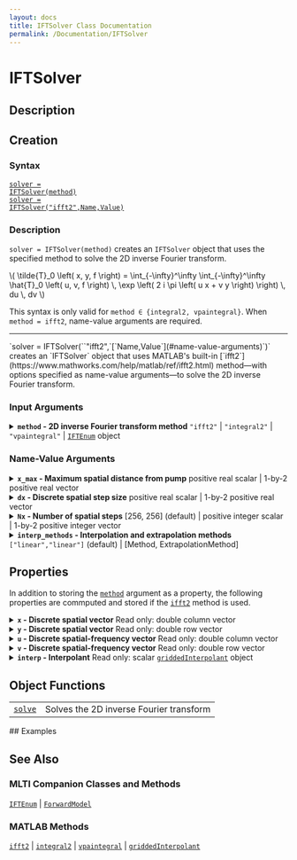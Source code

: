 ```yaml
---
layout: docs
title: IFTSolver Class Documentation
permalink: /Documentation/IFTSolver
---
```


# IFTSolver

## Description

## Creation

### Syntax
<a href="#d1"><code class="hang">solver = IFTSolver(<wbr>method)</code></a><br>
<a href="#d2"><code class="hang">solver = IFTSolver(<wbr>"ifft2",<wbr>Name,<wbr>Value)</code></a>

### Description
<a id="d1"></a>
`solver = IFTSolver(`<wbr>`method)` creates an `IFTSolver` object that uses the specified method to solve the 2D inverse Fourier transform.
<p>
  \(
    \tilde{T}_0 \left( x, y, f \right) = 
    \int_{-\infty}^\infty \int_{-\infty}^\infty 
    \hat{T}_0 \left( u, v, f \right) \, 
    \exp \left( 2 i \pi \left( u x + v y \right) \right) \, du \, dv
  \)
</p>
<p>
  This syntax is only valid for <code>method ∈ {integral2, vpaintegral}</code>.  When <code>method = ifft2</code>, name-value arguments are required.
</p>
<hr>
<a id="d2"></a>
`solver = IFTSolver(`<wbr>`"ifft2",`<wbr>[`Name,Value`](#name-value-arguments)`)` creates an `IFTSolver` object that uses MATLAB's built-in [`ifft2`](https://www.mathworks.com/help/matlab/ref/ifft2.html) method—with options specified as name-value arguments—to solve the 2D inverse Fourier transform.

### Input Arguments

<details class="custom-details" id="method-argument">
    <summary>
        <span class="summary-text">
            <b><code>method</code> - 2D inverse Fourier transform method</b>
            <span class="subline">
              <code>"ifft2"</code> | <code>"integral2"</code> | <code>"vpaintegral"</code> | <a href="{{ '/Documentation/IFTEnum' | relative_url }}"><code>IFTEnum</code></a> object
            </span>
        </span>
    </summary>
    <div>
        <p>
            2D inverse Fourier transform method. When possible, the
            <a href="https://www.mathworks.com/help/matlab/ref/ifft2.html"><code>ifft2</code></a>
            method should be used for its computational efficiency.
            However, if greater accuracy is needed, the
            <a href="https://www.mathworks.com/help/matlab/ref/integral2.html"><code>integral2</code></a> or <a href="https://www.mathworks.com/help/releases/R2025a/symbolic/sym.vpaintegral.html"><code>vpaintegral</code></a>
            method may be used instead.
        </p>
        <p>
            When <code>method = "ifft2"</code>, name-value arguments must also be provided.
        </p>
        <p>
            <code>char</code> and <code>string</code> inputs are <i>case-insensitive</i> and may be specified as a unique leading substring of any one of the above listed options.
        </p>
        <p>
            <b>Data Types:</b> <code>char</code> | <code>string</code> | <a href="{{ '/Documentation/IFTEnum' | relative_url }}"><code>IFTEnum</code></a>
        </p>
    </div>
</details>

### Name-Value Arguments

<details class="custom-details" id="x_max-argument">
    <summary>
        <span class="summary-text">
            <b><code>x_max</code> - Maximum spatial distance from pump</b>
            <span class="subline">
              positive real scalar | 1-by-2 positive real vector
            </span>
        </span>
    </summary>
    <div>
        <p>
            Maximum spatial distance from the pump in the x- and y-directions used in the 2D inverse fast Fourier transform
            (<a href="https://www.mathworks.com/help/matlab/ref/ifft2.html"><code>ifft2</code></a>).
        </p>
      <p>
        When provided as a scalar, <code>dx</code> is expanded (copied) to a 1-by-2 vector.
      </p>
        <p>
            <b>Data Types:</b> <code>double</code> | <code>single</code>
        </p>
    </div>
</details>

<details class="custom-details" id="dx-argument">
    <summary>
        <span class="summary-text">
            <b><code>dx</code> - Discrete spatial step size</b>
            <span class="subline">
              positive real scalar | 1-by-2 positive real vector
            </span>
        </span>
    </summary>
    <div>
        <p>
            Discrete spatial step size—i.e., sampling period—in the x- and y-directions used in the 2D inverse fast Fourier transform
            (<a href="https://www.mathworks.com/help/matlab/ref/ifft2.html"><code>ifft2</code></a>).
        </p>
      <p>
        When provided as a scalar, <code>dx</code> is expanded (copied) to a 1-by-2 vector.
      </p>
        <p>
          When not provided or when set equal to 0, <code>dx</code> is calculated as <code>x_max / floor(Nx/2)</code>.
        </p>
        <p>
            <b>Data Types:</b> <code>double</code> | <code>single</code>
        </p>
    </div>
</details>

<details class="custom-details" id="Nx-argument">
    <summary>
        <span class="summary-text">
            <b><code>Nx</code> - Number of spatial steps</b>
            <span class="subline">
              [256, 256] (default) | positive integer scalar | 1-by-2 positive integer vector
            </span>
        </span>
    </summary>
    <div>
        <p>
            Number of discrete spatial points—i.e., signal length—in the x- and y-directions used in the 2D inverse fast Fourier transform
            (<a href="https://www.mathworks.com/help/matlab/ref/ifft2.html"><code>ifft2</code></a>).
        </p>
        <p>
            When possible, the value of <code>Nx</code> should have only small prime factors as this results in significantly faster execution of the
            <a href="https://www.mathworks.com/help/matlab/ref/ifft2.html"><code>ifft2</code></a> transform.
        </p>
      <p>
        When provided as a scalar, <code>Nx</code> is expanded (copied) to a 1-by-2 vector.
      </p>
      <p>
        When not provided or when set equal to 0, if both <code>x_max</code> and <code>dx</code> are provided <code>Nx</code> is calculated as <code>floor(x_max/dx) * 2 + 1</code>; otherwise, the default value will be used.
      </p>
        <p>
            <b>Data Types:</b> <code>double</code> | <code>single</code> | <code>int8</code> | <code>int16</code> | <code>int32</code> | <code>uint8</code> | <code>uint16</code> | <code>uint32</code>
        </p>
    </div>
</details>

<details class="custom-details" id="interp_method-argument">
    <summary>
        <span class="summary-text">
            <b><code>interp_methods</code> - Interpolation and extrapolation methods</b>
            <span class="subline">
              <code>["linear","linear"]</code> (default) | [Method, ExtrapolationMethod]
            </span>
        </span>
    </summary>
    <div>
        <p>
            Interpolation and extrapolation methods for the creation of the <a href="#interp-property"><code>interp</code></a> property. See <a href="https://www.mathworks.com/help/releases/R2025a/matlab/ref/griddedinterpolant.html"><code>griddedInterpolant</code></a> input arguments <a href="https://www.mathworks.com/help/releases/R2025a/matlab/ref/griddedinterpolant.html#bvh2cy0-Method"><code>Method</code></a> and <a href="https://www.mathworks.com/help/releases/R2025a/matlab/ref/griddedinterpolant.html#bvh2cy0-ExtrapolationMethod"><code>ExtrapolationMethod</code></a> for a list of available options.
        </p>
      <p>
        If provided as a scalar string or character vector, the input is used for both <code>Method</code> and <code>ExtrapolationMethod</code> (i.e., <code>ExtrapolationMethod = Method</code>)
      </p>
      <p>
        The interpolant will be created using the following command:<br>
      </p>
      <p>
      <code class="hang"><a href="#interp-property">interp</a> = <a href="https://www.mathworks.com/help/releases/R2025a/matlab/ref/griddedinterpolant.html">griddedInterpolant</a>(<wbr>{<a href="#x-property">x</a>,<a href="#y-property">y</a>},<wbr>zeros(<a href="#Nx-argument">Nx</a>(1),<a href="#Nx-argument">Nx</a>(2)),<wbr>interp_method(1),<wbr>interp_method(2))</code>
    </p>
        <p>
            <b>Data Types:</b> character array | cell of character arrays | string array
        </p>
    </div>
</details>

## Properties
In addition to storing the [`method`](#method-argument) argument as a property, the following properties are commputed and stored if the [`ifft2`](https://www.mathworks.com/help/matlab/ref/ifft2.html) method is used.

<details class="custom-details" id="x-property">
    <summary>
        <span class="summary-text">
            <b><code>x</code> - Discrete spatial vector</b>
            <span class="subline">
                Read only: double column vector
            </span>
        </span>
    </summary>
    <div>
      <p>
        Discrete spatial vector in the x-direction, calculated as <code>dx(1) * (-floor(Nx(1)/2) : ceil(Nx(1)/2) - 1)</code>.
      </p>
      <p>
        <b>Data Type:</b> <code>double</code>
      </p>
    </div>
</details>

<details class="custom-details" id="y-property">
    <summary>
        <span class="summary-text">
            <b><code>y</code> - Discrete spatial vector</b>
            <span class="subline">
                Read only: double row vector
            </span>
        </span>
    </summary>
    <div>
      <p>
        Discrete spatial vector in the y-direction, calculated as <code>dx(2) * (-floor(Nx(2)/2) : ceil(Nx(2)/2) - 1)</code>.
      </p>
      <p>
        <b>Data Type:</b> <code>double</code>
      </p>
    </div>
</details>

<details class="custom-details" id="u-property">
    <summary>
        <span class="summary-text">
            <b><code>u</code> - Discrete spatial-frequency vector</b>
            <span class="subline">
                Read only: double column vector
            </span>
        </span>
    </summary>
    <div>
      <p>
        Discrete spatial-frequency vector in the x-direction, calculated as <code>(-floor(Nx(1)/2) : ceil(Nx(1)/2) - 1) / (Nx(1) * dx(1))</code>.
      </p>
      <p>
        <b>Data Type:</b> <code>double</code>
      </p>
    </div>
</details>

<details class="custom-details" id="v-property">
    <summary>
        <span class="summary-text">
            <b><code>v</code> - Discrete spatial-frequency vector</b>
            <span class="subline">
                Read only: double row vector
            </span>
        </span>
    </summary>
    <div>
      <p>
        Discrete spatial-frequency vector in the y-direction, calculated as <code>(-floor(Nx(2)/2) : ceil(Nx(2)/2) - 1) / (Nx(2) * dx(2))</code>.
      </p>
      <p>
        <b>Data Type:</b> <code>double</code>
      </p>
    </div>
</details>

<details class="custom-details" id="interp-property">
    <summary>
        <span class="summary-text">
            <b><code>interp</code> - Interpolant</b>
            <span class="subline">
                Read only: scalar <a href="https://www.mathworks.com/help/releases/R2025a/matlab/ref/griddedinterpolant.html"><code>griddedInterpolant</code></a> object
            </span>
        </span>
    </summary>
    <div>
      <p>
        Interpolates the surface temperature data <code>T0tilde</code> defined on the discrete <code>(<a href="#x-property">x</a>, <a href="#y-property">y</a>)</code> grid to estimate values at probe locations <code>X_probe</code>.
      </p>
      <p>
        <b>Usage:</b><br>
        <code class="hang">interp.Values = T0tilde;</code><br>
        <code class="hang">T0tilde = interp(X_probe);</code><br>
        Where <code>X_probe</code> is an <code>N_probe</code>-by-2 numeric matrix.
      </p>
      <p>
        <b>Data Type:</b> <a href="https://www.mathworks.com/help/releases/R2025a/matlab/ref/griddedinterpolant.html"><code>griddedInterpolant</code></a>
      </p>
    </div>
</details>

## Object Functions
<table>
  <tr>
    <td>
      <a href="{{ '/Documentation/IFTSolver/solve' | relative_url }}"><code>solve</code></a>
    </td>
    <td>
      Solves the 2D inverse Fourier transform
    </td>
  </tr>
</table>
## Examples

## See Also
### MLTI Companion Classes and Methods
<a href="{{ '/Documentation/IFTEnum' | relative_url }}"><code>IFTEnum</code></a> | <a href="{{ '/Documentation/ForwardModel' | relative_url }}"><code>ForwardModel</code></a>

### MATLAB Methods
<a href="https://www.mathworks.com/help/matlab/ref/ifft2.html"><code>ifft2</code></a> | <a href="https://www.mathworks.com/help/matlab/ref/integral2.html"><code>integral2</code></a> | <a href="https://www.mathworks.com/help/releases/R2025a/symbolic/sym.vpaintegral.html"><code>vpaintegral</code></a> | <a href="https://www.mathworks.com/help/releases/R2025a/matlab/ref/griddedinterpolant.html"><code>griddedInterpolant</code></a>


